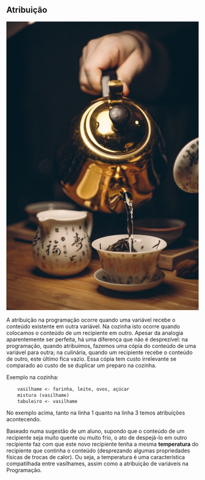 ## Atribuição 

![](/assets/atribuicao.jpeg)

A atribuição na programação ocorre quando uma variável recebe o conteúdo existente em outra variável. Na cozinha isto ocorre quando colocamos o conteúdo de um recipiente em outro. Apesar da analogia aparentemente ser perfeita, há uma diferença que não é desprezível: na programação, quando atribuímos, fazemos uma cópia do conteúdo de uma variável para outra; na culinária, quando um recipiente recebe o conteúdo de outro, este último fica vazio. Essa cópia tem custo irrelevante se comparado ao custo de se duplicar um preparo na cozinha. 

Exemplo na cozinha:

~~~~~~~~
    vasilhame <- farinha, leite, ovos, açúcar 
    mistura (vasilhame) 
    tabuleiro <- vasilhame
~~~~~~~~

No exemplo acima, tanto na linha 1 quanto na linha 3 temos atribuições acontecendo.

Baseado numa sugestão de um aluno, supondo que o conteúdo de um recipiente seja muito quente ou muito frio, o ato de despejá-lo em outro recipiente faz com que este novo recipiente tenha a mesma **temperatura** do recipiente que continha o conteúdo (desprezando algumas propriedades físicas de trocas de calor). Ou seja, a temperatura é uma característica compatilhada entre vasilhames, assim como a atribuição de variáveis na Programação.

